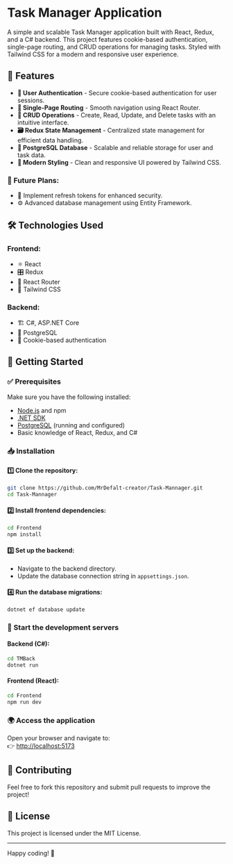 # Task Manager Application

A simple and scalable Task Manager application built with React, Redux, and a C# backend. This project features cookie-based authentication, single-page routing, and CRUD operations for managing tasks. Styled with Tailwind CSS for a modern and responsive user experience.

## 🚀 Features

- **🔐 User Authentication** - Secure cookie-based authentication for user sessions.
- **🔄 Single-Page Routing** - Smooth navigation using React Router.
- **📝 CRUD Operations** - Create, Read, Update, and Delete tasks with an intuitive interface.
- **🗃️ Redux State Management** - Centralized state management for efficient data handling.
- **🐘 PostgreSQL Database** - Scalable and reliable storage for user and task data.
- **🎨 Modern Styling** - Clean and responsive UI powered by Tailwind CSS.

### 🔮 Future Plans:
- 🔄 Implement refresh tokens for enhanced security.
- ⚙️ Advanced database management using Entity Framework.

## 🛠️ Technologies Used

### Frontend:
- ⚛️ React
- 🎛️ Redux
- 🚏 React Router
- 🎨 Tailwind CSS

### Backend:
- 🏗️ C#, ASP.NET Core
- 🐘 PostgreSQL
- 🔐 Cookie-based authentication

## 🚀 Getting Started

### ✅ Prerequisites
Make sure you have the following installed:
- [Node.js](https://nodejs.org/) and npm
- [.NET SDK](https://dotnet.microsoft.com/en-us/download)
- [PostgreSQL](https://www.postgresql.org/) (running and configured)
- Basic knowledge of React, Redux, and C#

### 📥 Installation

#### 1️⃣ Clone the repository:
```sh
git clone https://github.com/MrDefalt-creator/Task-Mannager.git
cd Task-Mannager
```

#### 2️⃣ Install frontend dependencies:
```sh
cd Frontend
npm install
```

#### 3️⃣ Set up the backend:
- Navigate to the backend directory.
- Update the database connection string in `appsettings.json`.

#### 4️⃣ Run the database migrations:
```sh
dotnet ef database update
```

### 🚀 Start the development servers

#### Backend (C#):
```sh
cd TMBack
dotnet run
```

#### Frontend (React):
```sh
cd Frontend
npm run dev
```

### 🌍 Access the application
Open your browser and navigate to:  
👉 [http://localhost:5173](http://localhost:5173)

## 🤝 Contributing
Feel free to fork this repository and submit pull requests to improve the project!

## 📜 License
This project is licensed under the MIT License.

---

Happy coding! 🚀

